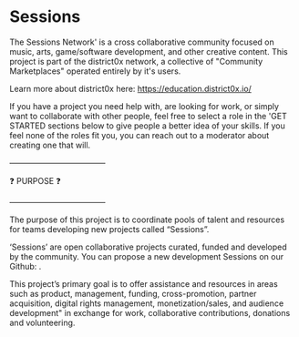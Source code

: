 # Sessions
The Sessions Network' is a cross collaborative community focused on music, arts, game/software development, and other creative content. This project is part of the district0x network, a collective of "Community Marketplaces" operated entirely by it's users.

Learn more about district0x here: https://education.district0x.io/

If you have a project you need help with, are looking for work, or simply want to collaborate with other people, feel free to select a role in the 'GET STARTED sections below to give people a better idea of your skills. If you feel none of the roles fit you, you can reach out to a moderator about creating one that will. 

————————————

:question: PURPOSE :question: 

————————————

The purpose of this project is to coordinate pools of talent and resources for teams developing new projects called “Sessions”. 

‘Sessions’ are open collaborative projects curated, funded and developed by the community. You can propose a new development Sessions on our Github: . 

This project’s primary goal is to offer assistance and resources in areas such as product, management, funding, cross-promotion, partner acquisition, digital rights management, monetization/sales, and audience development" in exchange for work, collaborative contributions, donations and volunteering. 

